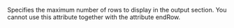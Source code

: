 Specifies the maximum number of rows to display in the output section. You cannot use this attribute together with the attribute endRow.